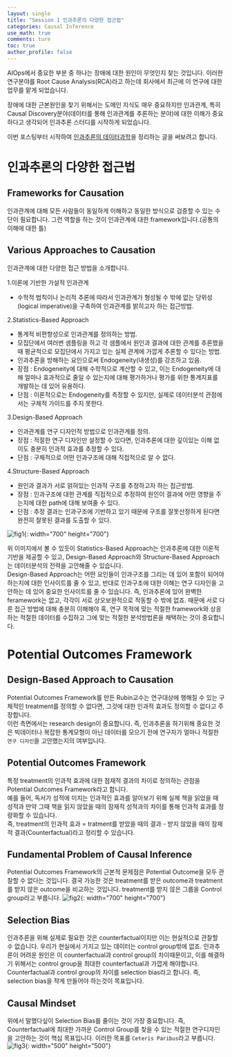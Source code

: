 ```yaml
---
layout: single
title: "Session 1 인과추론의 다양한 접근법"
categories: Causal Inference
use_math: true
comments: ture
toc: true
author_profile: false
---
```


AIOps에서 중요한 부분 중 하나는 장애에 대한 원인이 무엇인지 찾는 것입니다. 이러한 연구분야를 Root Cause Analysis(RCA)라고 하는데 회사에서 최근에 이 연구에 대한 업무를 맡게 되었습니다.  

장애에 대한 근본원인을 찾기 위해서는 도메인 지식도 매우 중요하지만 인과관계, 특히 Causal Discovery분야(데이터를 통해 인과관계를 추론하는 분야)에 대한 이해가 중요하다고 생각되어 인과추론 스터디를 시작하게 되었습니다.  

이번 포스팅부터 시작하여 [인과추론의 데이터과학](https://youtube.com/playlist?list=PLKKkeayRo4PWyV8Gr-RcbWcis26ltIyMN)을 정리하는 글을 써보려고 합니다.

# 인과추론의 다양한 접근법

## Frameworks for Causation

인과관계에 대해 모든 사람들이 동일하게 이해하고 동일한 방식으로 검증할 수 있는 수단이 필요합니다. 그런 역할을 하는 것이 인과관계에 대한 framework입니다.(공통의 이해에 대한 틀)

## Various Approaches to Causation

인과관계에 대한 다양한 접근 방법을 소개합니다.

1.이론에 기반한 가설적 인과관계

* 수학적 법칙이나 논리적 추론에 따라서 인과관계가 형성될 수 밖에 없는 당위성(logical imperative)을 구축하여 인과관계를 밝히고자 하는 접근방법.

2.Statistics-Based Approach

* 통계적 비편향성으로 인과관계를 정의하는 방법.
* 모집단에서 여러번 샘플링을 하고 각 샘플에서 원인과 결과에 대한 관계를 추론했을 때 평균적으로 모집단에서 가지고 있는 실제 관계에 가깝게 추론할 수 있다는 방법.
* 인과추론을 방해하는 요인으로써 Endogeneity(내생성)를 강조하고 있음.
* 장점 : Endogeneity에 대해 수학적으로 계산할 수 있고, 이는 Endogeneity에 대해 얼마나 효과적으로 줄일 수 있는지에 대해 평가하거나 평가를 위한 통계지표를 개발하는 데 있어 유용하다.
* 단점 : 이론적으로는 Endogeneity를 측정할 수 있지만, 실제로 데이터분석 관점에서는 구체적 가이드를 주지 못한다.

3.Design-Based Approach

* 인과관계를 연구 디자인적 방법으로 인과관계를 정의.
* 장점 : 적절한 연구 디자인만 설정할 수 있다면, 인과추론에 대한 깊이있는 이해 없이도 충분히 인과적 효과를 추정할 수 있다.
* 단점 : 구체적으로 어떤 인과구조에 대해 직접적으로 알 수 없다.

4.Structure-Based Approach

* 원인과 결과가 서로 얽혀있는 인과적 구조를 추정하고자 하는 접근방법.
* 장점 : 인과구조에 대한 관계를 직접적으로 추정하여 원인이 결과에 어떤 영향을 주는지에 대한 path에 대해 보여줄 수 있다.
* 단점 : 추정 결과는 인과구조에 기반하고 있기 때문에 구조를 잘못산정하게 된다면 완전히 잘못된 결과를 도출할 수 있다.

![fig1]({{site.url}}/images/causal_inference/session1-1.png "출처 : 인과추론의 데이터과학"){: width="700" height="700"}

위 이미지에서 볼 수 있듯이 Statistics-Based Approach는 인과추론에 대한 이론적 기반을 제공할 수 있고, Design-Based Approach와 Structure-Based Approach는 데이터분석의 전력을 고안해줄 수 있습니다.  
Design-Based Approach는 어떤 요인들이 인과구조를 그리는 데 있어 포함이 되어야 하는지에 대한 인사이트를 줄 수 있고, 반대로 인과구조에 대한 이해는 연구 디자인을 고안하는 데 있어 중요한 인사이트를 줄 수 있습니다. 즉, 인과추론에 있어 완벽한 feramework는 없고, 각각이 서로 상오보완적으로 작동할 수 밖에 없죠. 때문에 서로 다른 접근 방법에 대해 충분히 이해해야 혹, 연구 목적에 맞는 적절한 framework와 상응하는 적절한 데이터를 수집하고 그에 맞는 적절한 분석방법론을 채택하는 것이 중요합니다.

# Potential Outcomes Framework

## Design-Based Approach to Causation

Potential Outcomes Framework를 만든 Rubin교수는 연구대상에 행해질 수 있는 구체적인 treatment를 정의할 수 없다면, 그것에 대한 인과적 효과도 정의할 수 없다고 주장합니다.  
이런 측면에서는 research design이 중요합니다. 즉, 인과추론을 하기위해 중요한 것은 빅데이터나 복잡한 통계모형이 아닌 데이터를 모으기 전에 연구자가 얼마나 적절한 `연구 디자인`을 고안했는지의 여부입니다.

## Potential Outcomes Framework

특정 treatment의 인과적 효과에 대한 점재적 결과의 차이로 정의하는 관점을 Potential Outcomes Framework라고 합니다.  
예를 들어, 독서가 성적에 미치는 인과적인 효과를 알아보기 위해 실제 책을 읽었을 때 성적과 만약 그때 책을 읽지 않았을 때의 잠재적 성적과의 차이를 통해 인과적 효과를 정량화할 수 있습니다.  
즉, treatment의 인과적 효과 = tratment를 받았을 때의 결과 - 받지 않았을 때의 잠재적 결과(Counterfactual)라고 정리할 수 있습니다.

## Fundamental Problem of Causal Inference

Potential Outcomes Framework의 근본적 문제점은 Potential Outcome을 모두 관찰할 수 없다는 것입니다. 결국 가능한 것은 treatment를 받은 outcome과 treatment를 받지 않은 outcome을 비교하는 것입니다. treatment를 받지 않은 그룹을 Control group라고 부릅니다.
![fig2]({{site.url}}/images/causal_inference/session1-2.png "출처 : 인과추론의 데이터과학"){: width="700" height="700"}

## Selection Bias

인과추론을 위해 실제로 필요한 것은 counterfactual이지만 이는 현실적으로 관찰할 수 없습니다. 우리가 현실에서 가지고 있는 데이터는 control group밖에 없죠. 인과추론이 어려운 원인은 이 counterfactual과 control group의 차이때문이고, 이를 해결하기 위해서는 control group을 최대한 counterfactual과 가깝게 해야합니다.
Counterfactual과 control group의 차이를 selection bias라고 합니다. 즉, selection bias을 작게 만들어야 하는것이 목표입니다.

## Causal Mindset

위에서 말했다싶이 Selection Bias를 줄이는 것이 가장 중요합니다. 즉, Counterfactual에 최대한 가까운 Control Group를 찾을 수 있는 적절한 연구디자인을 고안하는 것이 핵심 목표입니다. 이러한 목표를 `Ceteris Paribus`라고 부릅니다.
![fig3]({{site.url}}/images/causal_inference/session1-3.png "출처 : 인과추론의 데이터과학"){: width="500" height="500"}
